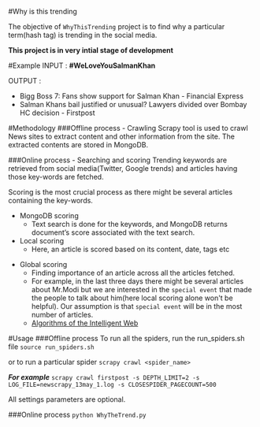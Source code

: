 #Why is this trending

The objective of `WhyThisTrending` project is to find why a particular term(hash tag) is trending in the social media.

**This project is in very intial stage of development**

#Example
INPUT : **#WeLoveYouSalmanKhan**

OUTPUT :
  - Bigg Boss 7: Fans show support for Salman Khan - Financial Express
  - Salman Khans bail justified or unusual? Lawyers divided over Bombay HC decision - Firstpost

#Methodology
###Offline process - Crawling
Scrapy tool is used to crawl News sites to extract content and other information from the site. The extracted contents are stored in MongoDB.

###Online process - Searching and scoring
Trending keywords are retrieved from social media(Twitter, Google trends) and articles having those key-words are fetched.

Scoring is the most crucial process as there might be several articles containing the key-words.
  * MongoDB scoring
    + Text search is done for the keywords, and MongoDB returns document’s score associated with the text search.
  * Local scoring
    + Here, an article is scored based on its content, date, tags etc
  - Global scoring
    + Finding importance of an article across all the articles fetched.
    + For example, in the last three days there might be several articles about Mr.Modi but we are interested in the `special event` that made the people to talk about him(here local scoring alone won't be helpful). Our assumption is that `special event` will be in the most number of articles.
    + [Algorithms of the Intelligent Web]
    
#Usage
###Offline process
To run all the spiders, run the run_spiders.sh file
`source run_spiders.sh`

or to run a particular spider
`scrapy crawl <spider_name>`

***For example***
`scrapy crawl firstpost -s DEPTH_LIMIT=2 -s LOG_FILE=newscrapy_13may_1.log -s CLOSESPIDER_PAGECOUNT=500`

All settings parameters are optional.

###Online process
`python WhyTheTrend.py`

[Algorithms of the Intelligent Web]:http://www.amazon.in/Algorithms-Intelligent-Web-Haralambos-Marmanis/dp/1933988665
